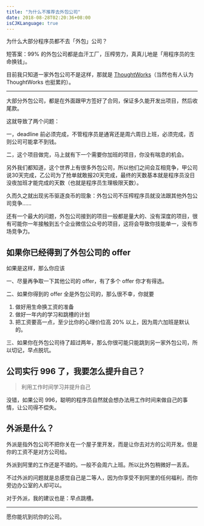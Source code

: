 ```yaml
---
title: "为什么不推荐去外包公司"
date: 2018-08-28T02:20:36+08:00
isCJKLanguage: true
---
```


为什么大部分程序员都不去「外包」公司？

短答案：99% 的外包公司都是血汗工厂，压榨劳力，真真儿地是「用程序员的生命换钱」。

目前我只知道一家外包公司不是这样，那就是 [ThoughtWorks](https://www.zhihu.com/question/24738030)（当然也有人认为 ThoughtWorks 也挺累的）。

* * *

大部分外包公司，都是在外面跟甲方签好了合同，保证多久能开发出项目，然后收尾款。

这就导致了两个问题：

一，deadline 前必须完成，不管程序员是通宵还是周六周日上班，必须完成，否则公司可能拿不到钱。

二，这个项目做完，马上就有下一个需要你加班的项目，你没有喘息的机会。

另外我们都知道，这个世界上有很多外包公司，所以他们之间会互相竞争，甲公司说30天完成，乙公司为了抢单就敢报20天完成，最终的天数基本就是程序员没日没夜加班才能完成的天数（也就是程序员生理极限天数）。

久而久之就出现劣币驱逐良币的现象：外包公司不压榨程序员就没法跟其他外包公司竞争……

还有一个最大的问题，外包公司接到的项目一般都是量大的、没有深度的项目，很有可能你一年接触到五个企业微信公众号的项目，这将会导致你技能单一，没有市场竞争力。

## 如果你已经得到了外包公司的 offer

如果是这样，那么你应该

一、尽量再争取一下其他公司的 offer，有了多个 offer 你才有得选。

二、如果你得到的 offer 全是外包公司的，那么很不幸，你就要

1.  做好用生命换工资的准备
2.  做好一年内的学习和跳槽的计划
3.  把工资要高一点，至少比你的心理价位高 20% 以上，因为周六加班是默认的。

三、如果你在外包公司待了超过两年，那么你很可能只能跳到另一家外包公司，所以切记，早点脱坑。

## 公司实行 996 了，我要怎么提升自己？

> 利用工作时间学习并提升自己

没错，如果公司 996，聪明的程序员自然就会想办法用工作时间来做自己的事情，让公司得不偿失。

## 外派是什么？

外派是指外包公司不把你关在一个屋子里开发，而是让你去对方的公司开发。但是你的工资不是对方公司给。

外派到阿里的工作还是不错的。一般不会周六上班。所以比外包稍微好一丢丢。

不过外派的问题就是总感觉自己是二等人，因为你享受不到阿里的任何福利，而你旁边办公室的人却可以。

对于外派，我的建议也是：早点跳槽。

* * *

愿你能坑到坑你的公司。

